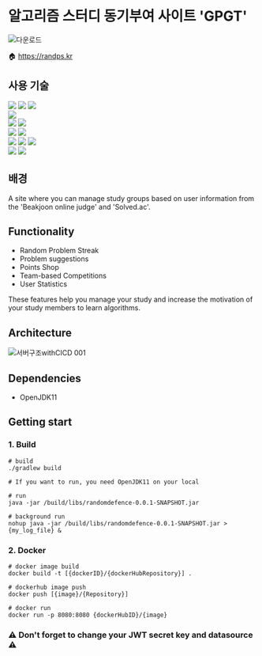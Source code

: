 
# 알고리즘 스터디 동기부여 사이트 'GPGT'
![다운로드](https://github.com/GPGT-Algorithm-Study/GPGT-Server/assets/44383895/542be3c3-72d2-42fc-a3de-edf5288d4c6b)

🏠 https://randps.kr

## 사용 기술

<img src="https://img.shields.io/badge/springboot-6DB33F?style=for-the-badge&logo=springboot&logoColor=white"> <img src="https://img.shields.io/badge/Spring Security-6DB33F?style=for-the-badge&logo=SpringSecurity&logoColor=white"> <img src="https://img.shields.io/badge/JAVA-007396?style=for-the-badge&logo=openjdk&logoColor=white"> <br>
<img src="https://img.shields.io/badge/JUnit5-25A162?style=for-the-badge&logo=JUnit5&logoColor=white"> <br>
<img src="https://img.shields.io/badge/Hibernate-59666C?style=for-the-badge&logo=Hibernate&logoColor=white"> <img src="https://img.shields.io/badge/mysql-4479A1?style=for-the-badge&logo=mysql&logoColor=white"> <br>
<img src="https://img.shields.io/badge/apache tomcat-F8DC75?style=for-the-badge&logo=apachetomcat&logoColor=white"> <img src="https://img.shields.io/badge/nginx-%23009639.svg?style=for-the-badge&logo=nginx&logoColor=white"> <br>
<img src="https://img.shields.io/badge/docker-%230db7ed.svg?style=for-the-badge&logo=docker&logoColor=white"> <img src="https://img.shields.io/badge/docker Compose-%230db7ed.svg?style=for-the-badge&logo=docker&logoColor=white"> <img src="https://img.shields.io/badge/Github Action-181717?style=for-the-badge&logo=github&logoColor=white"> <br>
<img src="https://img.shields.io/badge/Amazon%20EC2-FF9900?style=for-the-badge&logo=Amazon%20EC2&logoColor=white"> <img src="https://img.shields.io/badge/Amazon%20S3-569A31?style=for-the-badge&logo=Amazon%20S3&logoColor=white"> <br>


## 배경

A site where you can manage study groups based on user information from the 'Beakjoon online judge' and 'Solved.ac'.



## Functionality

- Random Problem Streak
- Problem suggestions
- Points Shop
- Team-based Competitions
- User Statistics

These features help you manage your study and increase the motivation of your study members to learn algorithms.

## Architecture
![서버구조withCICD 001](https://github.com/GPGT-Algorithm-Study/GPGT-Server/assets/44383895/ec88733e-9304-4388-89aa-ea5b548bf575)



## Dependencies
- OpenJDK11


## Getting start

### 1. Build
``` shell
# build
./gradlew build
```
``` shell
# If you want to run, you need OpenJDK11 on your local

# run
java -jar /build/libs/randomdefence-0.0.1-SNAPSHOT.jar

# background run
nohup java -jar /build/libs/randomdefence-0.0.1-SNAPSHOT.jar > {my_log_file} &
```

### 2. Docker
``` shell
# docker image build
docker build -t [{dockerID}/{dockerHubRepository}] .

# dockerhub image push
docker push [{image}/{Repository}]

# docker run
docker run -p 8080:8080 {dockerHubID}/{image}
```

### ⚠️ Don't forget to change your JWT secret key and datasource ⚠️
